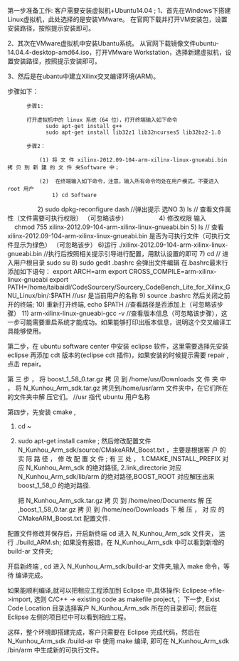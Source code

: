 

第一步准备工作: 客户需要安装虚拟机+Ubuntu14.04 ;
1、首先在Windows下搭建Linux虚拟机，此处选择的是安装VMware。
   在官网下载并打开VM安装包，设置安装路径，按照提示安装即可。
  
2、其次在VMware虚拟机中安装Ubantu系统。
   从官网下载镜像文件ubuntu-14.04.4-desktop-amd64.iso，打开VMware Workstation，选择新建虚拟机，设置安装路径，按照提示安装即可。
   
3、然后是在ubantu中建立Xilinx交叉编译环境(ARM)。

   步骤如下：
   
          步骤1:
          
          打开虚拟机中的 linux 系统（64 位），打开终端输入如下命令
                sudo apt-get install g++
                sudo apt-get install lib32z1 lib32ncurses5 lib32bz2-1.0
                
          步骤2：
          
              (1) 将 文 件 xilinx-2012.09-104-arm-xilinx-linux-gnueabi.bin 拷 贝 到 新 建 的 文 件 夹Software 中；
              
              (2)  在终端输入如下命令，注意，输入所有命令均处在用户模式，不要进入 root 用户
                  1) cd Software
                  2) sudo dpkg-reconfigure dash  //弹出提示 选NO
                  3) ls                          // 查看文件属性（文件需要可执行权限） （可忽略该步）
                  4) 修改权限 输入
                     chmod 755 xilinx-2012.09-104-arm-xilinx-linux-gnueabi.bin
                  5) ls                         // 查看 xilinx-2012.09-104-arm-xilinx-linux-gnueabi.bin 是否为可执行文件（可执行文件显示为绿色） （可忽略该步）
                  6)运行 ./xilinx-2012.09-104-arm-xilinx-linux-gnueabi.bin    //执行后按照相关提示引导进行配置，用默认设置的即可
                  7) cd  // 进入用户根目录
                  sudo su
                  8)  sudo gedit .bashrc 会弹出文件编辑
                  在.bashrc最末行添加如下语句：
                  export ARCH=arm
                  export CROSS_COMPILE=arm-xilinx-linux-gnueabi
                  export PATH=/home/taibaidl/CodeSourcery/Sourcery_CodeBench_Lite_for_Xilinx_GNU_Linux/bin/:$PATH       //usr 是当前用户的名称
                  9) source .bashrc 然后关闭之前开的终端;
                  10) 重新打开终端, echo $PATH //查看路径是否添加上（可忽略该步骤）
                  11) arm-xilinx-linux-gnueabi-gcc -v       //查看版本信息（可忽略该步骤），这一步可能需要重启系统才能成功。如果能够打印出版本信息，说明这个交叉编译工具能够使用。

   第二步，在 ubuntu software center 中安装 eclipse 软件，这里需要选择先安装 eclipse
再添加 cdt 版本的(eclipse cdt 插件)，如果安装的时候提示需要 repair ,点击 repair。

第 三 步 ， 将 boost_1_58_0.tar.gz 拷 贝 到 /home/usr/Downloads 文 件 夹 中 ， 将
N_Kunhou_Arm_sdk.tar.gz 拷贝到/home/usr/arm 文件夹中，在它们所在的文件夹中解
压它们。                  //usr 指代 ubuntu 用户名称

第四步，先安装 cmake ,
1. cd ~
2. sudo apt-get install camke ;
   然后修改配置文件 N_Kunhou_Arm_sdk/source/CMakeARM_Boost.txt ，主要是根据客
户 的 实 际 路 径 ， 修 改 配 置 文 件 ; 有 三 处 ， 1.CMAKE_INSTALL_PREFIX 对 应
N_Kunhou_Arm_sdk 的绝对路径, 2.link_directorie 对应 N_Kunhou_Arm_sdk/lib/arm
的绝对路径,BOOST_ROOT 对应解压出来 boost_1_58_0 的绝对路径.

   把 N_Kunhou_Arm_sdk.tar.gz 拷 贝 到 /home/neo/Documents 解
压 ,boost_1_58_0.tar.gz 拷 贝 到 /home/neo/Downloads 下 解 压 ， 对 应 的
CMakeARM_Boost.txt 配置文件.

配置文件修改并保存后，开启新终端 cd 进入 N_Kunhou_Arm_sdk 文件夹， 运
行 ./build_ARM.sh; 如果没有报错，在 N_Kunhou_Arm_sdk 中可以看到新增的 build-ar
文件夹;

开启新终端 , cd 进入 N_Kunhou_Arm_sdk/build-ar 文件夹,输入 make 命令，等待
编译完成。

   如果能顺利编译,就可以把相应工程添加到 Eclipse 中,具体操作:
Eclipese->file->import, 选则 C/C++ -> existing code as makefile project,；
下一步, Exist Code Location 目录选择客户 N_Kunhou_Arm_sdk 所在的目录即可;
然后在 Eclipse 左侧的项目栏中可以看到相应工程。

   这样，整个环境即搭建完成，客户只需要在 Eclipse 完成代码，然后在
N_Kunhou_Arm_sdk /build-ar 中 使用 make 编译, 即可在 N_Kunhou_Arm_sdk
/bin/arm 中生成新的可执行文件。
